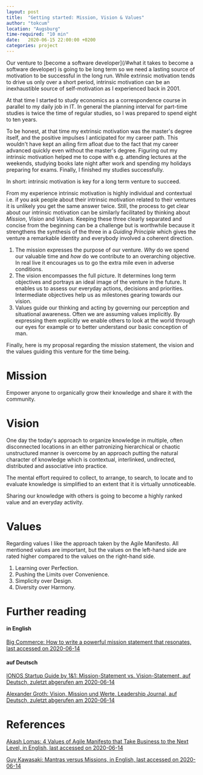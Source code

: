 ```yaml
---
layout: post
title:  "Getting started: Mission, Vision & Values"
author: "tokcum"
location: "Augsburg"
time-required: "10 min"
date:   2020-06-15 22:00:00 +0200
categories: project
---
```


Our venture to [become a software developer](/#what it takes to become a software developer)
is going to be long term so we need a lasting source of motivation to be successful in the 
long run. While extrinsic motivation tends to drive us only over a short period, 
intrinsic motivation can be an inexhaustible source of self-motivation as I experienced back 
in 2001.

At that time I started to study economics as a correspondence course in parallel to my 
daily job in IT. In general the planning interval for part-time studies is twice the time 
of regular studies, so I was prepared to spend eight to ten years.

To be honest, at that time my extrinsic motivation was the master's degree itself, and the 
positive impulses I anticipated for my career path. This wouldn't have kept an ailing firm 
afloat due to the fact that my career advanced quickly even without the master's degree. 
Figuring out my intrinsic motivation helped me to cope with e.g. attending lectures at the 
weekends, studying books late night after work and spending my holidays preparing for exams. 
Finally, I finished my studies successfully.

In short: intrinsic motivation is key for a long term venture to succeed.

From my experience intrinsic motivation is highly individual and contextual i.e. if you ask 
people about their intrinsic motivation related to their ventures it is unlikely you get 
the same answer twice. 
Still, the process to get clear about our intrinsic motivation can be similarly facilitated 
by thinking about _Mission_, _Vision_ and _Values_. Keeping these three clearly separated and 
concise from the beginning can be a challenge but is worthwhile because it strengthens 
the synthesis of the three in a _Guiding Principle_ which gives the venture 
a remarkable identity and everybody involved a coherent direction.

1. The mission expresses the purpose of our venture. _Why_ do we spend our valuable time and 
_how_ do we contribute to an overarching objective. In real live it encourages us to go the 
extra mile even in adverse conditions.
2. The vision encompasses the full picture. It determines long term objectives and 
portrays an ideal image of the venture in the future. It enables us to assess our everyday 
actions, decisions and priorities. Intermediate objectives help us as milestones gearing 
towards our vision.
3. Values guide our thinking and acting by governing our perception and situational 
awareness. Often we are assuming values implicitly. By expressing them explicitly we enable others 
to look at the world through our eyes for example or to better understand our basic conception 
of man.

Finally, here is my proposal regarding the mission statement, the vision and the values guiding 
this venture for the time being.


# Mission

Empower anyone to organically grow their knowledge and share it with the community.


# Vision

One day the today's approach to organize knowledge in multiple, often disconnected locations 
in an either patronizing hierarchical or chaotic unstructured manner is overcome by an approach 
putting the natural character of knowledge which is contextual, interlinked, undirected, 
distributed and associative into practice. 

The mental effort required to collect, to arrange, to search, to locate and to evaluate knowledge 
is simplified to an extent that it is virtually unnoticeable.

Sharing our knowledge with others is going to become a highly ranked value and an everyday activity. 


# Values

Regarding values I like the approach taken by the Agile Manifesto. All mentioned values are 
important, but the values on the left-hand side are rated higher compared to the values 
on the right-hand side.

1. Learning over Perfection.
2. Pushing the Limits over Convenience.
3. Simplicity over Design.
4. Diversity over Harmony.


# Further reading

#### in English

[Big Commerce: How to write a powerful mission statement that resonates, last accessed on 2020-06-14][bigcommerce.com_powerful-mission-statement]

#### auf Deutsch

[IONOS Startup Guide by 1&1: Mission-Statement vs. Vision-Statement, auf Deutsch, zuletzt abgerufen am 2020-06-14][ionos_mission_vs_vision]

[Alexander Groth: Vision, Mission und Werte, Leadership Journal, auf Deutsch, zuletzt abgerufen am 2020-06-14][alexander-groth_vision-mission-werte]

 
# References 

[Akash Lomas: 4 Values of Agile Manifesto that Take Business to the Next Level, in English, last accessed on 2020-06-14][akash-lomas_values-of-agile-manifesto]

[Guy Kawasaki: Mantras versus Missions, in English, last accessed on 2020-06-14][guy-kawasaki_mantras-vs-missions]



[//]: # (Links)
[akash-lomas_values-of-agile-manifesto]: https://www.netsolutions.com/insights/values-of-agile-manifesto-for-successful-business/
[alexander-groth_vision-mission-werte]: https://www.leadershipjournal.de/vision-mission-und-werte/
[bigcommerce.com_powerful-mission-statement]: https://www.bigcommerce.com/ecommerce-answers/how-to-write-a-powerful-effective-mission-statement/
[guy-kawasaki_mantras-vs-missions]: https://guykawasaki.com/mantras_versus_/
[ionos_mission_vs_vision]: https://www.ionos.de/startupguide/gruendung/vision-vs-mission/
